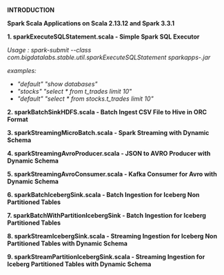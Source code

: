 **INTRODUCTION**

**Spark Scala Applications on Scala 2.13.12 and Spark 3.3.1**

**1. sparkExecuteSQLStatement.scala - Simple Spark SQL Executor**

_Usage : spark-submit --class com.bigdatalabs.stable.util.sparkExecuteSQLStatement sparkapps-.jar <dbName> <Prepared SQL>_

_examples: <dbName> <Prepared SQL>_

* _"default" "show databases"_
* _"stocks" "select * from t_trades limit 10"_
* _"default" "select * from stocks.t_trades limit 10"_

**2. sparkBatchSinkHDFS.scala - Batch Ingest CSV File to Hive in ORC Format**
 


**3. sparkStreamingMicroBatch.scala - Spark Streaming with Dynamic Schema**  



**4. sparkStreamingAvroProducer.scala - JSON to AVRO Producer with Dynamic Schema**



**5. sparkStreamingAvroConsumer.scala - Kafka Consumer for Avro with Dynamic Schema**



**6. sparkBatchIcebergSink.scala - Batch Ingestion for Iceberg Non Partitioned Tables**



**7. sparkBatchWithPartitionIcebergSink - Batch Ingestion for Iceberg Partitioned Tables**



**8. sparkStreamIcebergSink.scala - Streaming Ingestion for Iceberg Non Partitioned Tables with Dynamic Schema**



**9. sparkStreamPartitionIcebergSink.scala - Streaming Ingestion for Iceberg Partitioned Tables with Dynamic Schema**
